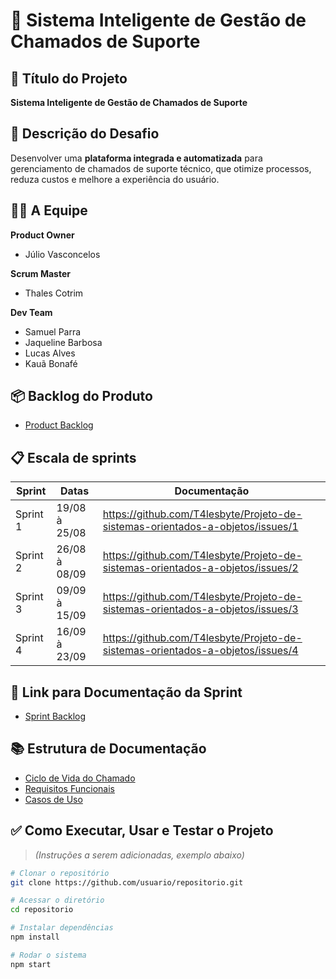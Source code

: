 # 📘 Sistema Inteligente de Gestão de Chamados de Suporte

## 🧾 Título do Projeto
**Sistema Inteligente de Gestão de Chamados de Suporte**

## 🎯 Descrição do Desafio
Desenvolver uma **plataforma integrada e automatizada** para gerenciamento de chamados de suporte técnico, que otimize processos, reduza custos e melhore a experiência do usuário.

## 👨‍💻 A Equipe

**Product Owner**  
- Júlio Vasconcelos

**Scrum Master**  
- Thales Cotrim

**Dev Team**  
- Samuel Parra  
- Jaqueline Barbosa  
- Lucas Alves  
- Kauã Bonafé

## 📦 Backlog do Produto
- [Product Backlog](https://tar-stay-ec9.notion.site/Product-Backlog-1c25872c0a9281afa45cee6072936a2c?pvs=4)

## 📋 Escala de sprints
| Sprint   | Datas           | Documentação |
|----------|-----------------|--------------|
| Sprint 1 | 19/08 à 25/08   | https://github.com/T4lesbyte/Projeto-de-sistemas-orientados-a-objetos/issues/1  |
| Sprint 2 | 26/08 à 08/09   | https://github.com/T4lesbyte/Projeto-de-sistemas-orientados-a-objetos/issues/2             |
| Sprint 3 | 09/09 à 15/09   | https://github.com/T4lesbyte/Projeto-de-sistemas-orientados-a-objetos/issues/3             |
| Sprint 4 | 16/09 à 23/09   | https://github.com/T4lesbyte/Projeto-de-sistemas-orientados-a-objetos/issues/4             |


## 🔗 Link para Documentação da Sprint
- [Sprint Backlog](https://github.com/T4lesbyte/Sistec/blob/main/Sprint-Backlog.md)

## 📚 Estrutura de Documentação

- [Ciclo de Vida do Chamado](https://tar-stay-ec9.notion.site/Ciclo-de-Vida-de-um-Chamado-1c25872c0a9281bcb642ee620d554c95?pvs=)
- [Requisitos Funcionais](https://tar-stay-ec9.notion.site/Levantamento-de-Requisitos-Funcionais-PIM-III-1c25872c0a9281399f40f5e513e43048?pvs=4)
- [Casos de Uso](https://tar-stay-ec9.notion.site/Diagrama-de-Casos-de-Uso-1c25872c0a9281978842fd6060bd9144?pvs=4)

## ✅ Como Executar, Usar e Testar o Projeto
> *(Instruções a serem adicionadas, exemplo abaixo)*

```bash
# Clonar o repositório
git clone https://github.com/usuario/repositorio.git

# Acessar o diretório
cd repositorio

# Instalar dependências
npm install

# Rodar o sistema
npm start
